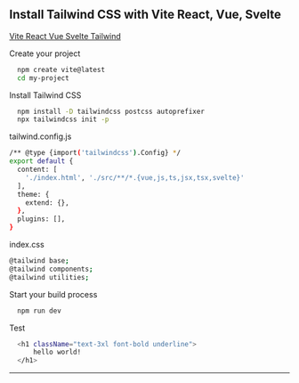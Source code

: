 
## Install Tailwind CSS with Vite React, Vue, Svelte
[Vite React Vue Svelte Tailwind](https://tailwindcss.com/docs/guides/vite)


Create your project
```bash
  npm create vite@latest
  cd my-project
```

Install Tailwind CSS    
```bash
  npm install -D tailwindcss postcss autoprefixer
  npx tailwindcss init -p
```

tailwind.config.js
```bash
/** @type {import('tailwindcss').Config} */
export default {
  content: [
    './index.html', './src/**/*.{vue,js,ts,jsx,tsx,svelte}'
  ],
  theme: {
    extend: {},
  },
  plugins: [],
}
```

index.css
```bash
@tailwind base;
@tailwind components;
@tailwind utilities;
```

Start your build process   
```bash
  npm run dev
```

Test
```bash
  <h1 className="text-3xl font-bold underline">
      hello world!
  </h1>
```

---
